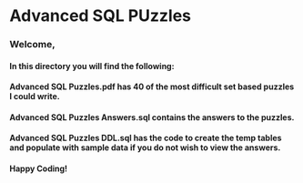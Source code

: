 # Advanced SQL PUzzles

### Welcome,

#### In this directory you will find the following:

#### Advanced SQL Puzzles.pdf has 40 of the most difficult set based puzzles I could write.  

#### Advanced SQL Puzzles Answers.sql contains the answers to the puzzles.

#### Advanced SQL Puzzles DDL.sql has the code to create the temp tables and populate with sample data if you do not wish to view the answers.

#### Happy Coding!

